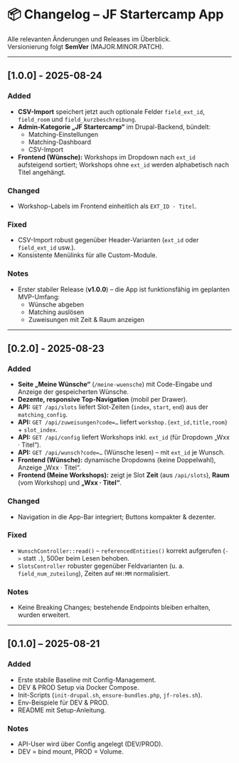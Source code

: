 # 📦 Changelog – JF Startercamp App

Alle relevanten Änderungen und Releases im Überblick.  
Versionierung folgt **SemVer** (MAJOR.MINOR.PATCH).

---

## [1.0.0] - 2025-08-24

### Added
- **CSV-Import** speichert jetzt auch optionale Felder `field_ext_id`, `field_room` und `field_kurzbeschreibung`.
- **Admin-Kategorie „JF Startercamp“** im Drupal-Backend, bündelt:
  - Matching-Einstellungen
  - Matching-Dashboard
  - CSV-Import
- **Frontend (Wünsche):** Workshops im Dropdown nach `ext_id` aufsteigend sortiert; Workshops ohne `ext_id` werden alphabetisch nach Titel angehängt.

### Changed
- Workshop-Labels im Frontend einheitlich als `EXT_ID · Titel`.

### Fixed
- CSV-Import robust gegenüber Header-Varianten (`ext_id` oder `field_ext_id` usw.).
- Konsistente Menülinks für alle Custom-Module.

### Notes
- Erster stabiler Release (**v1.0.0**) – die App ist funktionsfähig im geplanten MVP-Umfang:
  - Wünsche abgeben
  - Matching auslösen
  - Zuweisungen mit Zeit & Raum anzeigen

---

## [0.2.0] - 2025-08-23

### Added
- **Seite „Meine Wünsche“** (`/meine-wuensche`) mit Code-Eingabe und Anzeige der gespeicherten Wünsche.
- **Dezente, responsive Top-Navigation** (mobil per Drawer).
- **API:** `GET /api/slots` liefert Slot-Zeiten (`index`, `start`, `end`) aus der `matching_config`.
- **API:** `GET /api/zuweisungen?code=…` liefert `workshop.{ext_id,title,room}` + `slot_index`.
- **API:** `GET /api/config` liefert Workshops inkl. `ext_id` (für Dropdown „Wxx · Titel“).
- **API:** `GET /api/wunsch?code=…` (Wünsche lesen) – mit `ext_id` je Wunsch.
- **Frontend (Wünsche):** dynamische Dropdowns (keine Doppelwahl), Anzeige „Wxx · Titel“.
- **Frontend (Meine Workshops):** zeigt je Slot **Zeit** (aus `/api/slots`), **Raum** (vom Workshop) und **„Wxx · Titel“**.

### Changed
- Navigation in die App-Bar integriert; Buttons kompakter & dezenter.

### Fixed
- `WunschController::read()` – `referencedEntities()` korrekt aufgerufen (`->` statt `.`), 500er beim Lesen behoben.
- `SlotsController` robuster gegenüber Feldvarianten (u. a. `field_num_zuteilung`), Zeiten auf `HH:MM` normalisiert.

### Notes
- Keine Breaking Changes; bestehende Endpoints bleiben erhalten, wurden erweitert.

---

## [0.1.0] – 2025-08-21

### Added
- Erste stabile Baseline mit Config-Management.
- DEV & PROD Setup via Docker Compose.
- Init-Scripts (`init-drupal.sh`, `ensure-bundles.php`, `jf-roles.sh`).
- Env-Beispiele für DEV & PROD.
- README mit Setup-Anleitung.

### Notes
- API-User wird über Config angelegt (DEV/PROD).
- DEV = bind mount, PROD = Volume.
